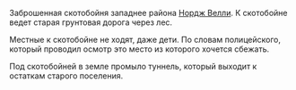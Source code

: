 Заброшенная скотобойня западнее района [Нордж Велли](Нордж%20Велли.md). К скотобойне ведет старая грунтовая дорога через лес.

Местные к скотобойне не ходят, даже дети. По словам полицейского, который проводил осмотр это место из которого хочется сбежать.

Под скотобойней в земле промыло туннель, который выходит к остаткам старого поселения. 